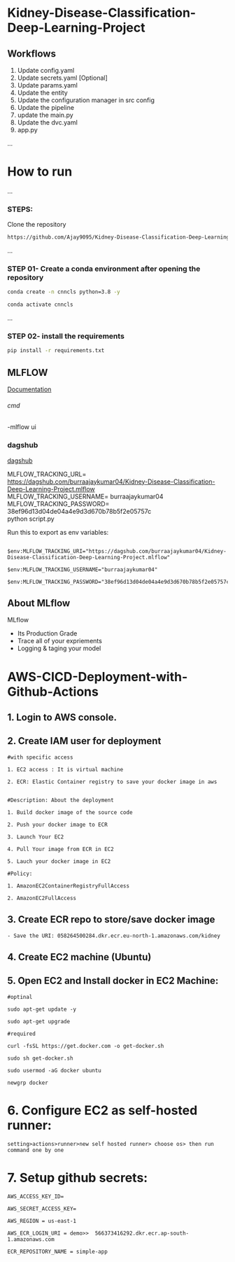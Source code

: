 # Kidney-Disease-Classification-Deep-Learning-Project

## Workflows

1. Update config.yaml
2. Update secrets.yaml [Optional]
3. Update params.yaml
4. Update the entity
5. Update the configuration manager in src config
6. Update the pipeline
8. update the main.py
9. Update the dvc.yaml
10. app.py


...
# How to run
...
### STEPS:
Clone the repository

```bash
https://github.com/Ajay9095/Kidney-Disease-Classification-Deep-Learning-Project
```
...
### STEP 01- Create a conda environment after opening the repository

```bash
conda create -n cnncls python=3.8 -y
```

```bash
conda activate cnncls
```



...
### STEP 02- install the requirements
```bash
pip install -r requirements.txt
```




## MLFLOW

[Documentation](https://mlflow.org/docs/latest/index.html)


###### cmd
-mlflow ui

### dagshub
[dagshub](https://dagshub.com/)

MLFLOW_TRACKING_URL= https://dagshub.com/burraajaykumar04/Kidney-Disease-Classification-Deep-Learning-Project.mlflow \
MLFLOW_TRACKING_USERNAME= burraajaykumar04 \
MLFLOW_TRACKING_PASSWORD= 38ef96d13d04de04a4e9d3d670b78b5f2e05757c \
python script.py

Run this to export as env variables:

```VSCODE Terminal

$env:MLFLOW_TRACKING_URI="https://dagshub.com/burraajaykumar04/Kidney-Disease-Classification-Deep-Learning-Project.mlflow"

$env:MLFLOW_TRACKING_USERNAME="burraajaykumar04"

$env:MLFLOW_TRACKING_PASSWORD="38ef96d13d04de04a4e9d3d670b78b5f2e05757c"

```

## About MLflow 

MLflow

 - Its Production Grade
 - Trace all of your expriements
 - Logging & taging your model




# AWS-CICD-Deployment-with-Github-Actions

## 1. Login to AWS console.

## 2. Create IAM user for deployment

	#with specific access

	1. EC2 access : It is virtual machine

	2. ECR: Elastic Container registry to save your docker image in aws


	#Description: About the deployment

	1. Build docker image of the source code

	2. Push your docker image to ECR

	3. Launch Your EC2 

	4. Pull Your image from ECR in EC2

	5. Lauch your docker image in EC2

	#Policy:

	1. AmazonEC2ContainerRegistryFullAccess

	2. AmazonEC2FullAccess

	
## 3. Create ECR repo to store/save docker image
    - Save the URI: 058264500284.dkr.ecr.eu-north-1.amazonaws.com/kidney

	
## 4. Create EC2 machine (Ubuntu) 

## 5. Open EC2 and Install docker in EC2 Machine:
	
	
	#optinal

	sudo apt-get update -y

	sudo apt-get upgrade
	
	#required

	curl -fsSL https://get.docker.com -o get-docker.sh

	sudo sh get-docker.sh

	sudo usermod -aG docker ubuntu

	newgrp docker
	
# 6. Configure EC2 as self-hosted runner:
    setting>actions>runner>new self hosted runner> choose os> then run command one by one


# 7. Setup github secrets:

    AWS_ACCESS_KEY_ID=

    AWS_SECRET_ACCESS_KEY=

    AWS_REGION = us-east-1

    AWS_ECR_LOGIN_URI = demo>>  566373416292.dkr.ecr.ap-south-1.amazonaws.com

    ECR_REPOSITORY_NAME = simple-app